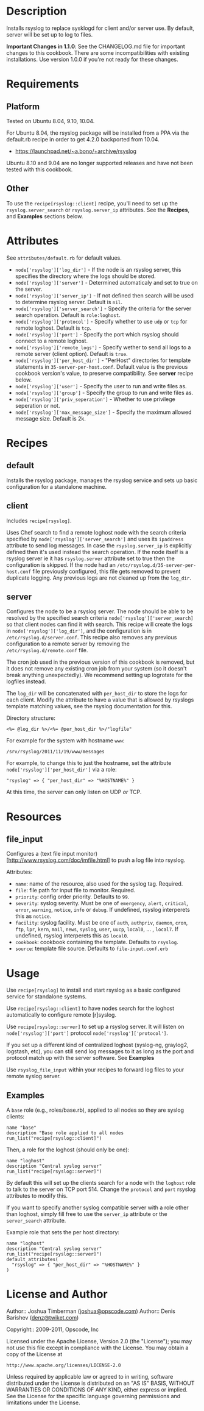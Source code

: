 Description
===========

Installs rsyslog to replace sysklogd for client and/or server use. By default, server will be set up to log to files.

**Important Changes in 1.1.0**: See the CHANGELOG.md file for
  important changes to this cookbook. There are some incompatibilities
  with existing installations. Use version 1.0.0 if you're not ready
  for these changes.

Requirements
============

Platform
--------

Tested on Ubuntu 8.04, 9.10, 10.04.

For Ubuntu 8.04, the rsyslog package will be installed from a PPA via the default.rb recipe in order to get 4.2.0 backported from 10.04.

* https://launchpad.net/~a.bono/+archive/rsyslog

Ubuntu 8.10 and 9.04 are no longer supported releases and have not been tested with this cookbook.

Other
-----

To use the `recipe[rsyslog::client]` recipe, you'll need to set up the
`rsyslog.server_search` or `rsyslog.server_ip` attributes.
See the __Recipes__, and __Examples__ sections below.

Attributes
==========

See `attributes/default.rb` for default values.

* `node['rsyslog']['log_dir']` - If the node is an rsyslog server,
  this specifies the directory where the logs should be stored.
* `node['rsyslog']['server']` - Determined automaticaly and set to true on
  the server.
* `node['rsyslog']['server_ip']` - If not defined then search will be used
  to determine rsyslog server. Default is `nil`.
* `node['rsyslog']['server_search']` - Specify the criteria for the server
  search operation. Default is `role:loghost`.
* `node['rsyslog']['protocol']` - Specify whether to use `udp` or
  `tcp` for remote loghost. Default is `tcp`.
* `node['rsyslog']['port']` - Specify the port which rsyslog should
  connect to a remote loghost.
* `node['rsyslog']['remote_logs']` - Specify wether to send all logs
  to a remote server (client option). Default is `true`.
* `node['rsyslog']['per_host_dir']` - "PerHost" directories for
  template statements in `35-server-per-host.conf`. Default value is
  the previous cookbook version's value, to preserve compatibility.
  See __server__ recipe below.
* `node['rsyslog']['user']` - Specify the user to run and write files as.
* `node['rsyslog']['group']` - Specify the group to run and write files as.
* `node['rsyslog']['priv_seperation']` - Whether to use privilege seperation or
   not.
* `node['rsyslog']['max_message_size']` - Specify the maximum allowed
  message size. Default is 2k.

Recipes
=======

default
-------

Installs the rsyslog package, manages the rsyslog service and sets up
basic configuration for a standalone machine.

client
------

Includes `recipe[rsyslog]`.

Uses Chef search to find a remote loghost node with the search criteria specified
by `node['rsyslog']['server_search']` and uses its `ipaddress` attribute
to send log messages. In case the `rsyslog.server_ip` is explicitly defined then
it's used instead the search operation. If the node itself is a rsyslog server ie
it has `rsyslog.server` attribute set to true then the configuration is skipped.
If the node had an `/etc/rsyslog.d/35-server-per-host.conf` file previously configured,
this file gets removed to prevent duplicate logging. Any previous logs are not
cleaned up from the `log_dir`.

server
------

Configures the node to be a rsyslog server. The node should be able to be
resolved by the specified search criteria `node['rsyslog']['server_search]`
so that client nodes can find it with search. This recipe will create the logs in
`node['rsyslog']['log_dir']`, and the configuration is in
`/etc/rsyslog.d/server.conf`. This recipe also removes any previous
configuration to a remote server by removing the
`/etc/rsyslog.d/remote.conf` file.

The cron job used in the previous version of this cookbook is removed,
but it does not remove any existing cron job from your system (so it
doesn't break anything unexpectedly). We recommend setting up
logrotate for the logfiles instead.

The `log_dir` will be concatenated with `per_host_dir` to store the
logs for each client. Modify the attribute to have a value that is
allowed by rsyslogs template matching values, see the rsyslog
documentation for this.

Directory structure:

    <%= @log_dir %>/<%= @per_host_dir %>/"logfile"

For example for the system with hostname `www`:

    /srv/rsyslog/2011/11/19/www/messages

For example, to change this to just the hostname, set the attribute
`node['rsyslog']['per_host_dir']` via a role:

    "rsyslog" => { "per_host_dir" => "%HOSTNAME%" }

At this time, the server can only listen on UDP *or* TCP.

Resources
=========

file_input
----------

Configures a (text file input
monitor)[http://www.rsyslog.com/doc/imfile.html] to push a log file into
rsyslog.

Attributes:
* `name`: name of the resource, also used for the syslog tag. Required.
* `file`: file path for input file to monitor. Required.
* `priority`: config order priority. Defaults to `99`.
* `severity`: syslog severity. Must be one of `emergency`, `alert`,
`critical`, `error`, `warning`, `notice`, `info` or `debug`. If
undefined, rsyslog interperets this as `notice`.
* `facility`: syslog facility. Must be one of `auth`, `authpriv`,
`daemon`, `cron`, `ftp`, `lpr`, `kern`, `mail`, `news`, `syslog`,
`user`, `uucp`, `local0`, ... , `local7`. If undefined, rsyslog
interperets this as `local0`.
* `cookbook`: cookbook containing the template. Defaults to `rsyslog`.
* `source`: template file source. Defaults to `file-input.conf.erb`


Usage
=====

Use `recipe[rsyslog]` to install and start rsyslog as a basic
configured service for standalone systems.

Use `recipe[rsyslog::client]` to have nodes search for the loghost
automatically to configure remote [r]syslog.

Use `recipe[rsyslog::server]` to set up a rsyslog server. It will listen on
`node['rsyslog']['port']` protocol `node['rsyslog']['protocol']`.

If you set up a different kind of centralized loghost (syslog-ng,
graylog2, logstash, etc), you can still send log messages to it as
long as the port and protocol match up with the server
software. See __Examples__

Use `rsyslog_file_input` within your recipes to forward log files to
your remote syslog server.


Examples
--------

A `base` role (e.g., roles/base.rb), applied to all nodes so they are syslog clients:

    name "base"
    description "Base role applied to all nodes
    run_list("recipe[rsyslog::client]")

Then, a role for the loghost (should only be one):

    name "loghost"
    description "Central syslog server"
    run_list("recipe[rsyslog::server]")

By default this will set up the clients search for a node with the
`loghost` role to talk to the server on TCP port 514. Change the
`protocol` and `port` rsyslog attributes to modify this.

If you want to specify another syslog compatible server with a role other
than loghost, simply fill free to use the `server_ip` attribute or
the `server_search` attribute.

Example role that sets the per host directory:

    name "loghost"
    description "Central syslog server"
    run_list("recipe[rsyslog::server]")
    default_attributes(
      "rsyslog" => { "per_host_dir" => "%HOSTNAME%" }
    )

License and Author
==================

Author:: Joshua Timberman (<joshua@opscode.com>)
Author:: Denis Barishev (<denz@twiket.com>)

Copyright:: 2009-2011, Opscode, Inc

Licensed under the Apache License, Version 2.0 (the "License");
you may not use this file except in compliance with the License.
You may obtain a copy of the License at

    http://www.apache.org/licenses/LICENSE-2.0

Unless required by applicable law or agreed to in writing, software
distributed under the License is distributed on an "AS IS" BASIS,
WITHOUT WARRANTIES OR CONDITIONS OF ANY KIND, either express or implied.
See the License for the specific language governing permissions and
limitations under the License.
